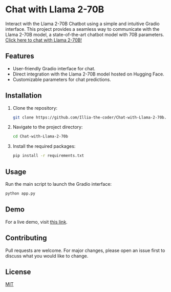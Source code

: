 
# Chat with Llama 2-70B

Interact with the Llama 2-70B Chatbot using a simple and intuitive Gradio interface. This project provides a seamless way to communicate with the Llama 2-70B model, a state-of-the-art chatbot model with 70B parameters.
[Click here to chat with Llama 2-70B!](https://illia56-chat-with-llama-2-70b.hf.space)






## Features

- User-friendly Gradio interface for chat.
- Direct integration with the Llama 2-70B model hosted on Hugging Face.
- Customizable parameters for chat predictions.

## Installation

1. Clone the repository:
   ```bash
   git clone https://github.com/Illia-the-coder/Chat-with-Llama-2-70b.git
   ```

2. Navigate to the project directory:
   ```bash
   cd Chat-with-Llama-2-70b
   ```

3. Install the required packages:
   ```bash
   pip install -r requirements.txt
   ```

## Usage

Run the main script to launch the Gradio interface:
```bash
python app.py
```

## Demo

For a live demo, visit [this link](https://github.com/Illia-the-coder/Chat-with-Llama-2-70b).

## Contributing

Pull requests are welcome. For major changes, please open an issue first to discuss what you would like to change.

## License

[MIT](https://choosealicense.com/licenses/mit/)

